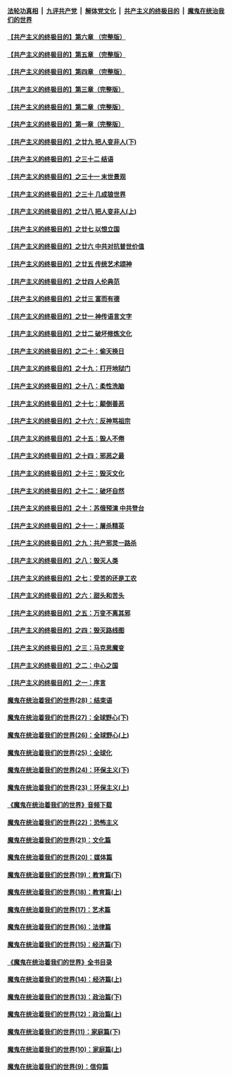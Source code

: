 ####  [法轮功真相](../../../../basic/blob/master/README.md?t=06101301) &nbsp;|&nbsp; [九评共产党](../../../../9ping.md/blob/master/README.md?t=06101301) &nbsp;|&nbsp; [解体党文化](../../../../jtdwh.md/blob/master/README.md?t=06101301)  &nbsp;|&nbsp; [共产主义的终极目的](../../../../gczydzjmd.md/blob/master/README.md?t=06101301) &nbsp;|&nbsp; [魔鬼在统治我们的世界](../../../../mgztzwmdsj.md/blob/master/README.md?t=06101301) 

#### [【共产主义的终极目的】第六章 （完整版）](../pages/nsc422/n11428913.md?t=06101301) 

#### [【共产主义的终极目的】第五章 （完整版）](../pages/nsc422/n11428912.md?t=06101301) 

#### [【共产主义的终极目的】第四章 （完整版）](../pages/nsc422/n11428907.md?t=06101301) 

#### [【共产主义的终极目的】第三章（完整版）](../pages/nsc422/n11428848.md?t=06101301) 

#### [【共产主义的终极目的】第二章（完整版）](../pages/nsc422/n11428831.md?t=06101301) 

#### [【共产主义的终极目的】第一章（完整版）](../pages/nsc422/n11417651.md?t=06101301) 

#### [【共产主义的终极目的】之廿九 把人变非人(下)](../pages/nsc422/n11344140.md?t=06101301) 

#### [【共产主义的终极目的】之三十二 结语](../pages/nsc422/n11360535.md?t=06101301) 

#### [【共产主义的终极目的】之三十一 末世景观](../pages/nsc422/n11351129.md?t=06101301) 

#### [【共产主义的终极目的】之三十 几成狼世界](../pages/nsc422/n11348280.md?t=06101301) 

#### [【共产主义的终极目的】之廿八 把人变非人(上)](../pages/nsc422/n11340492.md?t=06101301) 

#### [【共产主义的终极目的】之廿七 以恨立国](../pages/nsc422/n11336944.md?t=06101301) 

#### [【共产主义的终极目的】之廿六 中共对抗普世价值](../pages/nsc422/n11324785.md?t=06101301) 

#### [【共产主义的终极目的】之廿五 传统艺术颂神](../pages/nsc422/n11296396.md?t=06101301) 

#### [【共产主义的终极目的】之廿四 人伦典范](../pages/nsc422/n11296397.md?t=06101301) 

#### [【共产主义的终极目的】之廿三 富而有德](../pages/nsc422/n11283598.md?t=06101301) 

#### [【共产主义的终极目的】之廿一 神传语言文字](../pages/nsc422/n11263265.md?t=06101301) 

#### [【共产主义的终极目的】之廿二 破坏修炼文化](../pages/nsc422/n11245728.md?t=06101301) 

#### [【共产主义的终极目的】之二十：偷天换日](../pages/nsc422/n11238846.md?t=06101301) 

#### [【共产主义的终极目的】之十九：打开地狱门](../pages/nsc422/n11206376.md?t=06101301) 

#### [【共产主义的终极目的】之十八：柔性洗脑](../pages/nsc422/n11199994.md?t=06101301) 

#### [【共产主义的终极目的】之十七：颠倒善恶](../pages/nsc422/n11179782.md?t=06101301) 

#### [【共产主义的终极目的】之十六：反神骂祖宗](../pages/nsc422/n11166798.md?t=06101301) 

#### [【共产主义的终极目的】之十五：毁人不倦](../pages/nsc422/n11166792.md?t=06101301) 

#### [【共产主义的终极目的】之十四：邪恶之最](../pages/nsc422/n11150249.md?t=06101301) 

#### [【共产主义的终极目的】之十三：毁灭文化](../pages/nsc422/n11135227.md?t=06101301) 

#### [【共产主义的终极目的】之十二：破坏自然](../pages/nsc422/n11135214.md?t=06101301) 

#### [【共产主义的终极目的】之十：苏俄预演 中共登台](../pages/nsc422/n11118424.md?t=06101301) 

#### [【共产主义的终极目的】之十一：屠杀精英](../pages/nsc422/n11118442.md?t=06101301) 

#### [【共产主义的终极目的】之九：共产邪灵一路杀](../pages/nsc422/n11114139.md?t=06101301) 

#### [【共产主义的终极目的】之八：毁灭人类](../pages/nsc422/n11108503.md?t=06101301) 

#### [【共产主义的终极目的】之七：受苦的还是工农](../pages/nsc422/n11101809.md?t=06101301) 

#### [【共产主义的终极目的】之六：甜头和苦头](../pages/nsc422/n11096971.md?t=06101301) 

#### [【共产主义的终极目的】之五：万变不离其邪](../pages/nsc422/n11091285.md?t=06101301) 

#### [【共产主义的终极目的】之四：毁灭路线图](../pages/nsc422/n11086284.md?t=06101301) 

#### [【共产主义的终极目的】之三：马克思魔变](../pages/nsc422/n11061941.md?t=06101301) 

#### [【共产主义的终极目的】之二：中心之国](../pages/nsc422/n11047728.md?t=06101301) 

#### [【共产主义的终极目的】之一：序言](../pages/nsc422/n11086077.md?t=06101301) 

#### [魔鬼在统治着我们的世界(28)：结束语](../pages/nsc422/n10936246.md?t=06101301) 

#### [魔鬼在统治着我们的世界(27)：全球野心(下)](../pages/nsc422/n10928319.md?t=06101301) 

#### [魔鬼在统治着我们的世界(26)：全球野心(上)](../pages/nsc422/n10900318.md?t=06101301) 

#### [魔鬼在统治着我们的世界(25)：全球化](../pages/nsc422/n10788205.md?t=06101301) 

#### [魔鬼在统治着我们的世界(24)：环保主义(下)](../pages/nsc422/n10695307.md?t=06101301) 

#### [魔鬼在统治着我们的世界(23)：环保主义(上)](../pages/nsc422/n10688613.md?t=06101301) 

#### [《魔鬼在统治着我们的世界》音频下载](../pages/nsc422/n10635553.md?t=06101301) 

#### [魔鬼在统治着我们的世界(22)：恐怖主义](../pages/nsc422/n10614727.md?t=06101301) 

#### [魔鬼在统治着我们的世界(21)：文化篇](../pages/nsc422/n10597706.md?t=06101301) 

#### [魔鬼在统治着我们的世界(20)：媒体篇](../pages/nsc422/n10586579.md?t=06101301) 

#### [魔鬼在统治着我们的世界(19)：教育篇(下)](../pages/nsc422/n10564808.md?t=06101301) 

#### [魔鬼在统治着我们的世界(18)：教育篇(上)](../pages/nsc422/n10526970.md?t=06101301) 

#### [魔鬼在统治着我们的世界(17)：艺术篇](../pages/nsc422/n10499093.md?t=06101301) 

#### [魔鬼在统治着我们的世界(16)：法律篇](../pages/nsc422/n10485969.md?t=06101301) 

#### [魔鬼在统治着我们的世界(15)：经济篇(下)](../pages/nsc422/n10469975.md?t=06101301) 

#### [《魔鬼在统治着我们的世界》全书目录](../pages/nsc422/n10464261.md?t=06101301) 

#### [魔鬼在统治着我们的世界(14)：经济篇(上)](../pages/nsc422/n10457370.md?t=06101301) 

#### [魔鬼在统治着我们的世界(13)：政治篇(下)](../pages/nsc422/n10448270.md?t=06101301) 

#### [魔鬼在统治着我们的世界(12)：政治篇(上)](../pages/nsc422/n10444576.md?t=06101301) 

#### [魔鬼在统治着我们的世界(11)：家庭篇(下)](../pages/nsc422/n10440961.md?t=06101301) 

#### [魔鬼在统治着我们的世界(10)：家庭篇(上)](../pages/nsc422/n10435448.md?t=06101301) 

#### [魔鬼在统治着我们的世界(9)：信仰篇](../pages/nsc422/n10432159.md?t=06101301) 


